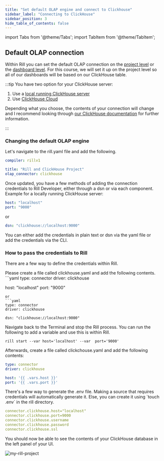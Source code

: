 ```yaml
---
title: "Set default OLAP engine and connect to Clickhouse"
sidebar_label: "Connecting to ClickHouse"
sidebar_position: 3
hide_table_of_contents: false
---
```

import Tabs from '@theme/Tabs';
import TabItem from '@theme/TabItem';


## Default OLAP connection

Within Rill you can set the default OLAP connection on the [project level](https://docs.rilldata.com/reference/project-files/rill-yaml) or the [dashboard level](https://docs.rilldata.com/reference/project-files/dashboards). 
For this course, we will set it up on the project level so all of our dashboards will be based on our ClickHouse table.

:::tip
You have two option for your ClickHouse server:
1. Use a [local running ClickHouse server](https://clickhouse.com/docs/en/install)
2. Use [ClickHouse Cloud](https://clickhouse.com/docs/en/cloud/overview)

Depending what you choose, the contents of your connection will change and I recommend looking through [our ClickHouse documentation](https://docs.rilldata.com/reference/olap-engines/clickhouse) for further information.

:::

### Changing the default OLAP engine
Let's navigate to the rill.yaml file and add the following. 

```yaml
compiler: rillv1

title: "Rill and ClickHouse Project"
olap_connector: clickhouse
```

Once updated, you have a few methods of adding the connection credentials to Rill Developer, either through a dsn or via each component.
Example for a locally running ClickHouse server:
```yaml
host: "localhost"
port: "9000"
```
or 
```yaml
dsn: "clickhouse://localhost:9000"
```
 You can either add the credentials in plain text or dsn via the yaml file or add the credentials via the CLI.
### How to pass the credentials to Rill
There are a few way to define the credentials within Rill.

<Tabs>
<TabItem value="KPI" label="via yaml" default>
Please create a file called clickhouse.yaml and add the following contents.
```yaml
type: connector
driver: clickhouse

host: "localhost"
port: "9000"
```
or 
```yaml
type: connector
driver: clickhouse

dsn: "clickhouse://localhost:9000"
```


</TabItem>
<TabItem value="Bar" label="via variables">
Navigate back to the Terminal and stop the Rill process. You can run the following to add a variable and use this is within Rill.

```
rill start --var host='localhost' --var  port='9000'
```

Afterwards, create a file called clickchouse.yaml and add the following contents:

```yaml
type: connector
driver: clickhouse

host: '{{ .vars.host }}'
port: '{{ .vars.port }}'
```



  </TabItem>


  <TabItem value="Line" label="via .env">
There's a few way to generate the .env file. Making a source that requires credentials will automatically generate it. Else, you can create it using `touch .env` in the rill directory.

```yaml
connector.clickhouse.host="localhost"
connector.clickhouse.port=9000
connector.clickhouse.username 
connector.clickhouse.password 
connector.clickhouse.ssl 
```

  </TabItem>
</Tabs>

You should now be able to see the contents of your ClickHouse database in the left panel of your UI.

![my-rill-project](/img/tutorials/ch/olap-connector.png)